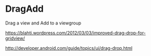 DragAdd
=======

Drag a view and Add to a viewgroup

https://blahti.wordpress.com/2012/03/03/improved-drag-drop-for-gridview/

http://developer.android.com/guide/topics/ui/drag-drop.html
